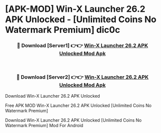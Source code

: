 # [APK-MOD] Win-X Launcher 26.2 APK Unlocked - [Unlimited Coins No Watermark Premium] dic0c



<div align="center">
<h3>🔴 Download [Server1] 👉👉 <a href="https://momento.my/?title=Win-X_Launcher_26.2_APK_Unlocked">Win-X Launcher 26.2 APK Unlocked Mod Apk</a></h3><br>

<h3>🔴 Download [Server2] 👉👉 <a href="https://momento.my/?title=Win-X_Launcher_26.2_APK_Unlocked">Win-X Launcher 26.2 APK Unlocked Mod Apk</a></h3>
</div>



Download Win-X Launcher 26.2 APK Unlocked 

Free APK MOD Win-X Launcher 26.2 APK Unlocked [Unlimited Coins No Watermark Premium]

Download Win-X Launcher 26.2 APK Unlocked [Unlimited Coins No Watermark Premium] Mod For Android
